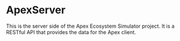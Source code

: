 # ApexServer
This is the server side of the Apex Ecosystem Simulator project. It is a RESTful API that provides the data for the Apex client.
